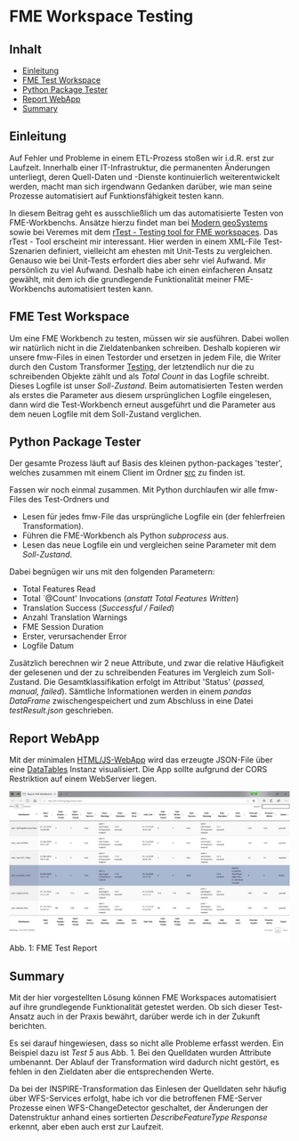 #

FME Workspace Testing
=====================

## Inhalt
* [Einleitung](#einleitung)
* [FME Test Workspace](#fme-test-workspace)
* [Python Package Tester](#python-package-tester)
* [Report WebApp](#report-webapp)
* [Summary](#summary)


## Einleitung
Auf Fehler und Probleme in einem ETL-Prozess stoßen wir i.d.R. erst zur Laufzeit. Innerhalb einer IT-Infrastruktur, die permanenten Änderungen unterliegt, deren Quell-Daten und -Dienste kontinuierlich weiterentwickelt werden, macht man sich irgendwann Gedanken darüber, wie man seine Prozesse automatisiert auf Funktionsfähigkeit testen kann. 

In diesem Beitrag geht es ausschließlich um das automatisierte Testen von FME-Workbenchs. Ansätze hierzu findet man bei [Modern geoSystems](https://www.safe.com/blog/2020/01/fme-hub-highlight-fme-test-framework/) sowie bei Veremes mit dem [rTest - Testing tool for FME workspaces](https://gitlab.veremes.net/open-source/rTest). Das rTest - Tool erscheint mir interessant. Hier werden in einem XML-File Test-Szenarien definiert, vielleicht am ehesten mit Unit-Tests zu vergleichen. Genauso wie bei Unit-Tests erfordert dies aber sehr viel Aufwand. Mir persönlich zu viel Aufwand. Deshalb habe ich einen einfacheren Ansatz gewählt, mit dem ich die grundlegende Funktionalität meiner FME-Workbenchs automatisiert testen kann. 


## FME Test Workspace
Um eine FME Workbench zu testen, müssen wir sie ausführen. Dabei wollen wir natürlich nicht in die Zieldatenbanken schreiben. Deshalb kopieren wir unsere fmw-Files in einen Testorder und ersetzen in jedem File, die Writer durch den Custom Transformer [Testing](fme), der letztendlich nur die zu schreibenden Objekte zählt und als *Total Count* in das Logfile schreibt. Dieses Logfile ist unser *Soll-Zustand*. Beim automatisierten Testen werden als erstes die Parameter aus diesem ursprünglichen Logfile eingelesen, dann wird die Test-Workbench erneut ausgeführt und die Parameter aus dem neuen Logfile mit dem Soll-Zustand verglichen.


## Python Package Tester
Der gesamte Prozess läuft auf Basis des kleinen python-packages 'tester',  welches zusammen mit einem Client im Ordner [src](src) zu finden ist.

Fassen wir noch einmal zusammen. Mit Python durchlaufen wir alle fmw-Files des Test-Ordners und 
* Lesen für jedes fmw-File das ursprüngliche Logfile ein (der fehlerfreien Transformation).
* Führen die FME-Workbench als Python *subprocess* aus.
* Lesen das neue Logfile ein und vergleichen seine Parameter mit dem *Soll-Zustand*.

Dabei begnügen wir uns mit den folgenden Parametern:
* Total Features Read
* Total `@Count' Invocations (*anstatt Total Features Written*)
* Translation Success (*Successful / Failed*)
* Anzahl Translation Warnings
* FME Session Duration
* Erster, verursachender Error
* Logfile Datum

Zusätzlich berechnen wir 2 neue Attribute, und zwar die relative Häufigkeit der gelesenen und der zu schreibenden Features im Vergleich zum Soll-Zustand. Die Gesamtklassifikation erfolgt im Attribut 'Status' (*passed, manual, failed*). Sämtliche Informationen werden in einem *pandas DataFrame* zwischengespeichert und zum Abschluss in eine Datei *testResult.json* geschrieben.


## Report WebApp
Mit der minimalen [HTML/JS-WebApp](app) wird das erzeugte JSON-File über eine 
[DataTables](https://datatables.net/) Instanz visualisiert. Die App sollte aufgrund der CORS Restriktion auf einem WebServer liegen.

![ report.jpg](img/report.jpg)
Abb. 1: FME Test Report


## Summary
Mit der hier vorgestellten Lösung können FME Workspaces automatisiert auf ihre grundlegende Funktionalität getestet werden. Ob sich dieser Test-Ansatz auch in der Praxis bewährt, darüber werde ich in der Zukunft berichten.

Es sei darauf hingewiesen, dass so nicht alle Probleme erfasst werden. Ein Beispiel dazu ist *Test 5* aus Abb. 1. Bei den Quelldaten wurden Attribute umbenannt. Der Ablauf der Transformation wird dadurch nicht gestört, es fehlen in den Zieldaten aber die entsprechenden Werte.

Da bei der INSPIRE-Transformation das Einlesen der Quelldaten sehr häufig über WFS-Services erfolgt, habe ich vor die betroffenen FME-Server Prozesse einen WFS-ChangeDetector geschaltet, der Änderungen der Datenstruktur anhand eines sortierten *DescribeFeatureType Response* erkennt, aber eben auch erst zur Laufzeit.

